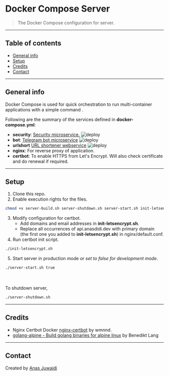 # Docker Compose Server
> The Docker Compose configuration for server.

---

## Table of contents
* [General info](#general-info)
* [Setup](#setup)
* [Credits](#credits)
* [Contact](#contact)

---

## General info
Docker Compose is used for quick orchestration to run multi-container applications with a simple command .

Following are the summary of the services defined in **docker-compose.yml**:
- **security**: [Security microservice.](https://github.com/anas-didi95/vertx-security-server) ![deploy](https://github.com/anas-didi95/vertx-security-server/workflows/deploy/badge.svg?branch=main)
- **bot**: [Telegram bot microservice](https://github.com/anas-didi95/vertx-telegram-bot) ![deploy](https://github.com/anas-didi95/vertx-telegram-bot/workflows/deploy/badge.svg?branch=main)
- **urlshort** [URL shortener webservice](https://github.com/anas-didi95/golang-urlshort-server) ![deploy](https://github.com/anas-didi95/golang-urlshort-server/workflows/deploy/badge.svg)
- **nginx**: For reverse proxy of application.
- **certbot**: To enable HTTPS from Let's Encrypt. Will also check certificate and do renewal if required.

---

## Setup
1. Clone this repo.
2. Enable execution rights for the files.
```sh
chmod +x server-build.sh server-shutdown.sh server-start.sh init-letsencrypt.sh
```
3. Modify configuration for certbot.
    - Add domains and email addresses in <b>init-letsencrypt.sh</b>.
    - Replace all occurrences of api.anasdidi.dev with primary domain (the first one you added to <b>init-letsencrypt.sh</b>) in nginx/default.conf.
4. Run certbot init script.
```sh
./init-letsencrypt.sh
```
5. Start server in production mode *or set to false for development mode*.
```sh
./server-start.sh true
```
<br></br>
To shutdown server,
```sh
./server-shutdown.sh
```

---

## Credits
* Nginx Certbot Docker [nginx-certbot](https://github.com/wmnnd/nginx-certbot) by wmnnd.
* [golang-alpine - Build golang binaries for alpine linux](https://www.blang.io/posts/2015-04_golang-alpine-build-golang-binaries-for-alpine-linux/) by Benedikt Lang

---

## Contact
Created by [Anas Juwaidi](mailto:anas.didi95@gmail.com)
